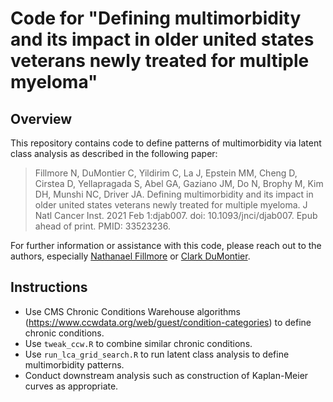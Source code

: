 # Code for "Defining multimorbidity and its impact in older united states veterans newly treated for multiple myeloma"

## Overview

This repository contains code to define patterns of multimorbidity via latent class analysis as described in the following paper:

> Fillmore N, DuMontier C, Yildirim C, La J, Epstein MM, Cheng D, Cirstea D, Yellapragada S, Abel GA, Gaziano JM, Do N, Brophy M, Kim DH, Munshi NC, Driver JA. Defining multimorbidity and its impact in older united states veterans newly treated for multiple myeloma. J Natl Cancer Inst. 2021 Feb 1:djab007. doi: 10.1093/jnci/djab007. Epub ahead of print. PMID: 33523236.

For further information or assistance with this code, please reach out to the authors, especially [Nathanael Fillmore](https://scholar.harvard.edu/nfillmore) or [Clark DuMontier](https://connects.catalyst.harvard.edu/Profiles/display/Person/161791).

## Instructions

* Use CMS Chronic Conditions Warehouse algorithms (https://www.ccwdata.org/web/guest/condition-categories) to define chronic conditions.
* Use `tweak_ccw.R` to combine similar chronic conditions.
* Use `run_lca_grid_search.R` to run latent class analysis to define multimorbidity patterns.
* Conduct downstream analysis such as construction of Kaplan-Meier curves as appropriate.
